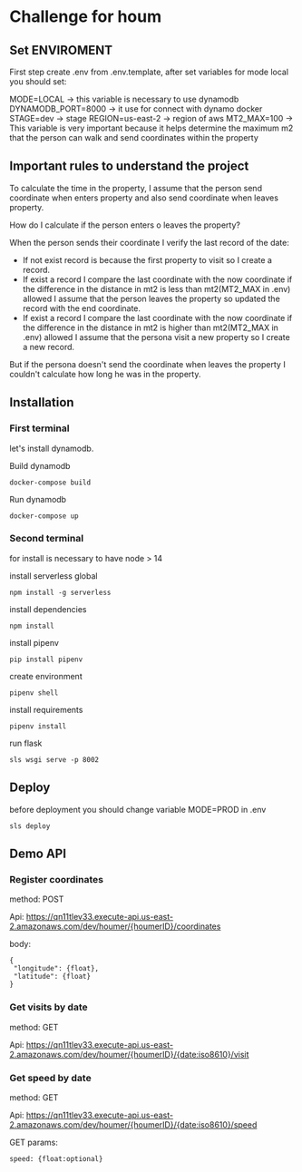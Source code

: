 # Challenge for houm


## Set ENVIROMENT

First step create .env from .env.template, after set variables for mode local you should set:

MODE=LOCAL -> this variable is necessary to use dynamodb
DYNAMODB_PORT=8000 -> it use for connect with dynamo docker 
STAGE=dev -> stage
REGION=us-east-2 -> region of aws
MT2_MAX=100 -> This variable is very important because it helps determine the maximum m2 that the person can walk and send coordinates within the property

## Important rules to understand the project

To calculate the time in the property, I assume that the person send coordinate  when enters property and also send coordinate  when leaves property.

How do I calculate if the person enters o leaves the property?

When the person sends their coordinate I verify the last record of the date:

- If not exist record is because the first property to visit so I create a record.
- If exist a record I compare the last coordinate with the now coordinate if the difference in the distance in mt2 is less than mt2(MT2_MAX in .env) allowed I assume that the person  leaves the property so updated the record with the end coordinate.
- If exist a record I compare the last coordinate with the now coordinate if the difference in the distance in mt2 is higher than mt2(MT2_MAX in .env) allowed I assume that the persona visit a new property so I create a new record.

But if the persona doesn't send the coordinate when leaves the property I couldn't calculate how long he was in the property.

## Installation



### First terminal

let's install dynamodb.

Build dynamodb

```
docker-compose build
```

Run dynamodb


```
docker-compose up
```

### Second terminal

for install is necessary to have node > 14


install serverless global

```
npm install -g serverless
```

install dependencies

```
npm install
```


install pipenv

```
pip install pipenv
```

create environment

```
pipenv shell
```

install requirements

```
pipenv install
```

run flask

```
sls wsgi serve -p 8002
```

## Deploy

before deployment you should change variable MODE=PROD in .env

```
sls deploy
```


## Demo API


### Register coordinates
method: POST 

Api: https://qn11tlev33.execute-api.us-east-2.amazonaws.com/dev/houmer/{houmerID}/coordinates

body:
```
{
 "longitude": {float},
 "latitude": {float}
}
```

### Get visits by date
method: GET 

Api: https://qn11tlev33.execute-api.us-east-2.amazonaws.com/dev/houmer/{houmerID}/{date:iso8610}/visit


### Get speed by date

method: GET 

Api: https://qn11tlev33.execute-api.us-east-2.amazonaws.com/dev/houmer/{houmerID}/{date:iso8610}/speed

GET params:

    speed: {float:optional}
